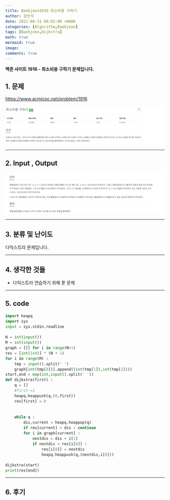 ```yaml
---
title: Baekjoon1916-최소비용 구하기
author: 강민석
date: 2021-08-31 00:02:00 +0800
categories: [Algorithm,Baekjoon]
tags: [Baekjoon,Dijkstra]
math: true
mermaid: true
image: 
comments: true
---
```


**백준 사이트 1916 - 최소비용 구하기 문제입니다.**

## 1. 문제
<https://www.acmicpc.net/problem/1916>


![](/assets/img/sample/Baekjoon/1916/Problem.JPG)

-----  

## 2. Input , Output
![](/assets/img/sample/Baekjoon/1916/input.JPG)

-----  

## 3. 분류 및 난이도

다익스트라 문제입니다.

-----  

## 4. 생각한 것들

- 다익스트라 연습하기 위해 푼 문제 


-----  

## 5. code

```python
import heapq
import sys
input = sys.stdin.readline

N = int(input())
M = int(input())
graph = [[] for i in range(N+1)
res = [int(1e9)] * (N + 1)
for i in range(M) : 
    tmp = input().split(' ')
    graph[int(tmp[0])].append((int(tmp[1]),int(tmp[2])))
start,end = map(int,input().split(' '))
def dijkstra(first) : 
    q = []
    #first-=1
    heapq.heappush(q,(0,first))
    res[first] = 0 
    

    while q : 
        dis,current = heapq.heappop(q)
        if res[current] < dis : continue
        for i in graph[current] : 
            nextdis = dis + i[1]
            if nextdis < res[i[0]] : 
                res[i[0]] = nextdis
                heapq.heappush(q,(nextdis,i[0]))

dijkstra(start)
print(res[end])

```
-----

## 6. 후기







 